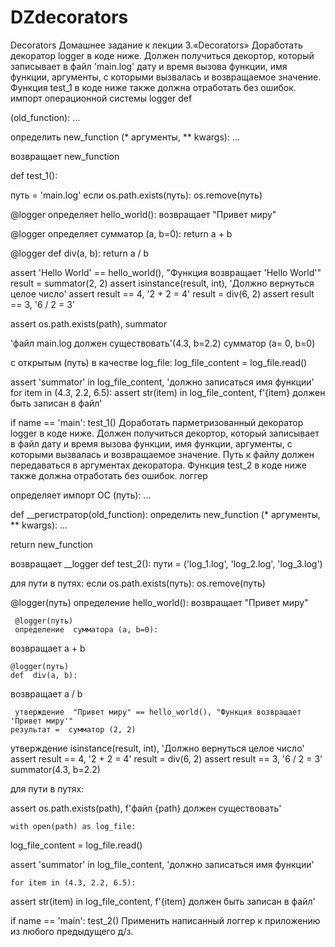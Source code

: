 # DZdecorators
Decorators Домашнее задание к лекции 3.«Decorators» Доработать декоратор logger в коде ниже. Должен получиться декортор, который записывает в файл 'main.log' дату и время вызова функции, имя функции, аргументы, с которыми вызвалась и возвращаемое значение. Функция test_1 в коде ниже также должна отработать без ошибок. импорт операционной системы logger def

(old_function): ...

определить new_function (* аргументы, ** kwargs): ...

возвращает new_function

def test_1():

путь = 'main.log' если os.path.exists(путь): os.remove(путь)

@logger определяет hello_world(): возвращает "Привет миру"

@logger
 определяет сумматор  (a, b=0):
return a + b

@logger
def div(a, b):
return a / b

assert 'Hello World' == hello_world(), "Функция возвращает 'Hello World'"
result = summator(2, 2)
assert isinstance(result, int), 'Должно вернуться целое число' assert result == 4, '2 + 2 = 4' result = div(6, 2) assert result == 3, '6 / 2 = 3'

assert os.path.exists(path), summator

'файл main.log должен существовать'(4.3, b=2.2)
сумматор (a= 0, b=0)

с открытым (путь) в качестве log_file: log_file_content = log_file.read()

assert 'summator' in log_file_content, 'должно записаться имя функции' for item in (4.3, 2.2, 6.5): assert str(item) in log_file_content, f'{item} должен быть записан в файл'

if name == 'main': test_1() Доработать парметризованный декоратор logger в коде ниже. Должен получиться декортор, который записывает в файл дату и время вызова функции, имя функции, аргументы, с которыми вызвалась и возвращаемое значение. Путь к файлу должен передаваться в аргументах декоратора. Функция test_2 в коде ниже также должна отработать без ошибок. логгер

определяет импорт ОС (путь): ...

def __регистратор(old_function): определить new_function (* аргументы, ** kwargs): ...

return new_function

 возвращает __logger
def test_2(): пути = ('log_1.log', 'log_2.log', 'log_3.log')

для пути в путях: если os.path.exists(путь): os.remove(путь)

@logger(путь) определение hello_world(): возвращает "Привет миру"

     @logger(путь)
     определение  сумматора (a, b=0):
возвращает a + b

    @logger(путь)
    def  div(a, b): 
возвращает a / b

     утверждение  "Привет миру" == hello_world(), "Функция возвращает 'Привет миру'"
    результат =  сумматор (2, 2) 
утверждение isinstance(result, int), 'Должно вернуться целое число' assert result == 4, '2 + 2 = 4' result = div(6, 2) assert result == 3, '6 / 2 = 3' summator(4.3, b=2.2)

для пути в путях:

assert os.path.exists(path), f'файл {path} должен существовать'

    with open(path) as log_file:
log_file_content = log_file.read()

assert 'summator' in log_file_content, 'должно записаться имя функции'

    for item in (4.3, 2.2, 6.5):
assert str(item) in log_file_content, f'{item} должен быть записан в файл'

if name == 'main': test_2() Применить написанный логгер к приложению из любого предыдущего д/з. 
